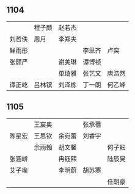 ## 1104
|     |     |     |     |     |
| --- | --- | --- | --- | --- |
|  | 程子颜 | 赵若杰 |  |  |
| 刘哲佚 | 周月 | 李郑夫 |  |  |
| 鲜雨彤 |  |  | 李思齐 | 卢奕 |
| 张颢严 |  | 谢美琳 | 谭博祯 |  |
|  |  | 单琦雅 | 张艺文 | 唐浩然 |
| 谭正屹 | 吕林镔 | 刘泽栋 | 丁一朗 | 何乙峰 |

## 1105
|     |     |     |     |     |
| --- | --- | --- | --- | --- |
|  | 王宸奥 |  | 张承蓓 |  |
| 陈星宏 | 王思钦 | 余宛蕾 | 刘睿宇 |  |
|  | 余雨翰 | 胡文馨 |  | 何子耘 |
| 张涵峤 |  | 冉钰熙 |  | 陆辰昊 |
| 艾子瑜 |  | 李明蔚 | 胡苏寒 |  |
|  |  |  |  | 任朗豪 |

